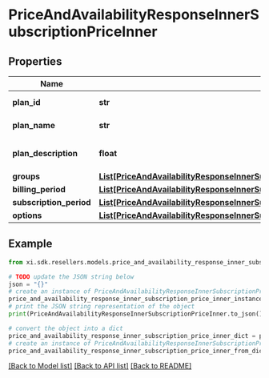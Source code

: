 # PriceAndAvailabilityResponseInnerSubscriptionPriceInner


## Properties

Name | Type | Description | Notes
------------ | ------------- | ------------- | -------------
**plan_id** | **str** | Id of the plan. | [optional] 
**plan_name** | **str** | Name of the plan. | [optional] 
**plan_description** | **float** | The description of the plan. | [optional] 
**groups** | [**List[PriceAndAvailabilityResponseInnerSubscriptionPriceInnerGroupsInner]**](PriceAndAvailabilityResponseInnerSubscriptionPriceInnerGroupsInner.md) |  | [optional] 
**billing_period** | [**List[PriceAndAvailabilityResponseInnerSubscriptionPriceInnerBillingPeriodInner]**](PriceAndAvailabilityResponseInnerSubscriptionPriceInnerBillingPeriodInner.md) |  | [optional] 
**subscription_period** | [**List[PriceAndAvailabilityResponseInnerSubscriptionPriceInnerSubscriptionPeriodInner]**](PriceAndAvailabilityResponseInnerSubscriptionPriceInnerSubscriptionPeriodInner.md) |  | [optional] 
**options** | [**List[PriceAndAvailabilityResponseInnerSubscriptionPriceInnerOptionsInner]**](PriceAndAvailabilityResponseInnerSubscriptionPriceInnerOptionsInner.md) |  | [optional] 

## Example

```python
from xi.sdk.resellers.models.price_and_availability_response_inner_subscription_price_inner import PriceAndAvailabilityResponseInnerSubscriptionPriceInner

# TODO update the JSON string below
json = "{}"
# create an instance of PriceAndAvailabilityResponseInnerSubscriptionPriceInner from a JSON string
price_and_availability_response_inner_subscription_price_inner_instance = PriceAndAvailabilityResponseInnerSubscriptionPriceInner.from_json(json)
# print the JSON string representation of the object
print(PriceAndAvailabilityResponseInnerSubscriptionPriceInner.to_json())

# convert the object into a dict
price_and_availability_response_inner_subscription_price_inner_dict = price_and_availability_response_inner_subscription_price_inner_instance.to_dict()
# create an instance of PriceAndAvailabilityResponseInnerSubscriptionPriceInner from a dict
price_and_availability_response_inner_subscription_price_inner_from_dict = PriceAndAvailabilityResponseInnerSubscriptionPriceInner.from_dict(price_and_availability_response_inner_subscription_price_inner_dict)
```
[[Back to Model list]](../README.md#documentation-for-models) [[Back to API list]](../README.md#documentation-for-api-endpoints) [[Back to README]](../README.md)


